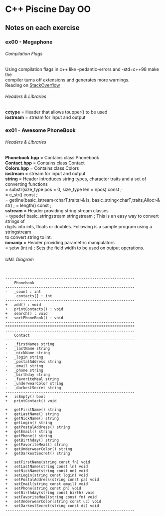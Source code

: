 
# C++ Piscine Day OO  

## Notes on each exercise  

### ex00 - Megaphone  

###### Compilation Flags  

Using compilation flags in c++ like -pedantic-errors and -std=c++98 make the  
compiler turns off extensions and generates more warnings.  
Reading on [StackOverflow](https://stackoverflow.com/questions/2855121/what-is-the-purpose-of-using-pedantic-in-gcc-g-compiler)  

###### Headers & Libraries  

__cctype__ = Header that allows toupper() to be used  
__iostream__ = stream for input and output  

### ex01 - Awesome PhoneBook  

###### Headers & Libraries  

__Phonebook.hpp__ = Contains class Phonebook  
__Contact.hpp__ = Contains class Contact  
__Colors.hpp__ = Contains class Colors  
__iostream__ = stream for input and output  
__string__ = Header introduces string types, character traits and a set of converting functions  
		= substr(size_type pos = 0, size_type len = npos) const ;  
		= c_str() const ;  
		= getline(basic_istream<charT,traits>& is, basic_string<charT,traits,Alloc>& str) ;
		= length()  const ;  
__sstream__ = Header providing string stream classes  
		= typedef basic_stringstream<char> stringstream ; 	This is an easy way to convert strings of  
			 digits into ints, floats or doubles. Following is a sample program using a stringstream  
			 to convert string to int.  
__iomanip__ = Header providing parametric manipulators   
		= setw (int n) ;  Sets the field width to be used on output operations.   

###### UML Diagram  

```

----------------------------------------------------------  
	Phonebook  
----------------------------------------------------------  
-	_count : int
_	_contacts[] : int  
----------------------------------------------------------  
+	add() : void  
+	printContacts() : void  
+	search() : void  
+	sortPhoneBook() : void  
----------------------------------------------------------
**********************************************************  
----------------------------------------------------------  
	Contact  
----------------------------------------------------------  
-	_firstNames string
-	_lastName string  
-	_nickName string  
-	_login string  
-	_postalAddress string  
-	_email string  
-	_phone string  
-	_birthday string  
-	_favoriteMeal string  
-	_underwearColor string  
-	_darkestSecret string  
----------------------------------------------------------  
+	isEmpty() bool   
+	printContact() void

+	getFirstName() string
+	getLastName() string
+	getNickName() string  
+	getLogin() string  
+	getPostalAddress() string  
+	getEmail() string  
+	getPhone() string  
+	getBirthday() string  
+	getFavoriteMeal() string  
+	getUnderwearColor() string  
+	getDarkestSecret() string  

+ 	setFirstName(string const fn) void  
+	setLastName(string const ln) void  
+	setNickName(string const nn) void  
+	setLogin(string const login) void  
+	setPostalAddress(string const pa) void  
+	setEmail(string const email) void  
+	setPhone(string const ph) void  
+	setBirthday(string const birth) void  
+	setFavoriteMeal(string const fm) void  
+	setUnderwearColor(string const uc) void  
+	setDarkestSecret(string const ds) void  
----------------------------------------------------------  

```
